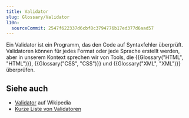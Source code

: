 ```yaml
---
title: Validator
slug: Glossary/Validator
l10n:
  sourceCommit: 2547f622337d6cbf8c3794776b17ed377d6aad57
---
```


Ein Validator ist ein Programm, das den Code auf Syntaxfehler überprüft. Validatoren können für jedes Format oder jede Sprache erstellt werden, aber in unserem Kontext sprechen wir von Tools, die {{Glossary("HTML", "HTML")}}, {{Glossary("CSS", "CSS")}} und {{Glossary("XML", "XML")}} überprüfen.

## Siehe auch

- [Validator](https://en.wikipedia.org/wiki/Validator) auf Wikipedia
- [Kurze Liste von Validatoren](https://firefox-source-docs.mozilla.org/devtools-user/validators/index.html)
